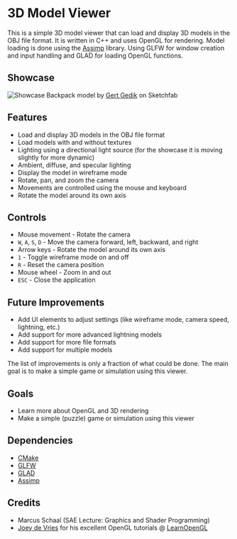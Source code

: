 # 3D Model Viewer
This is a simple 3D model viewer that can load and display 3D models in the OBJ file format. It is written in C++ and uses OpenGL for rendering.
Model loading is done using the [Assimp](https://github.com/assimp/assimp/releases) library. Using GLFW for window creation and input handling and GLAD for loading OpenGL functions.

## Showcase

![Showcase](https://github.com/goldbarth/3DModelViewer/blob/main/Media/BackpackShowcase2.gif "Showcase")
Backpack model by [Gert Gedik](https://sketchfab.com/3d-models/survival-guitar-backpack-799f8c4511f84fab8c3f12887f7e6b36) on Sketchfab

## Features
- Load and display 3D models in the OBJ file format
- Load models with and without textures
- Lighting using a directional light source (for the showcase it is moving slightly for more dynamic)
- Ambient, diffuse, and specular lighting
- Display the model in wireframe mode
- Rotate, pan, and zoom the camera
- Movements are controlled using the mouse and keyboard
- Rotate the model around its own axis

## Controls
- Mouse movement - Rotate the camera
- `W`, `A`, `S`, `D` - Move the camera forward, left, backward, and right
- Arrow keys - Rotate the model around its own axis
- `1` - Toggle wireframe mode on and off
- `R` - Reset the camera position
- Mouse wheel - Zoom in and out
- `ESC` - Close the application

## Future Improvements
- Add UI elements to adjust settings (like wireframe mode, camera speed, lightning, etc.)
- Add support for more advanced lightning models
- Add support for more file formats
- Add support for multiple models

The list of improvements is only a fraction of what could be done.
The main goal is to make a simple game or simulation using this viewer.

## Goals
- Learn more about OpenGL and 3D rendering
- Make a simple (puzzle) game or simulation using this viewer

## Dependencies
- [CMake](https://cmake.org/)
- [GLFW](https://www.glfw.org/)
- [GLAD](https://github.com/Dav1dde/glad)
- [Assimp](https://github.com/assimp/assimp/releases)

## Credits
- Marcus Schaal (SAE Lecture: Graphics and Shader Programming)
- [Joey de Vries](https://joeydevries.com/#home) for his excellent OpenGL tutorials @ [LearnOpenGL](https://learnopengl.com/)
